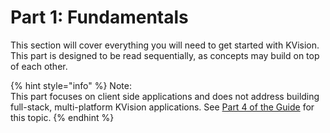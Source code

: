 # Part 1: Fundamentals

This section will cover everything you will need to get started with KVision. This part is designed to be read sequentially, as concepts may build on top of each other.

{% hint style="info" %}
Note:  
This part focuses on client side applications and does not address building full-stack, multi-platform KVision applications. See [Part 4 of the Guide](../part-4-server-side-interface.md) for this topic.
{% endhint %}



